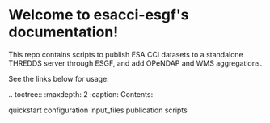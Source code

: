 # Welcome to esacci-esgf's documentation!

This repo contains scripts to publish ESA CCI datasets to a standalone THREDDS
server through ESGF, and add OPeNDAP and WMS aggregations.

See the links below for usage.

.. toctree::
   :maxdepth: 2
   :caption: Contents:

   quickstart
   configuration
   input_files
   publication
   scripts
